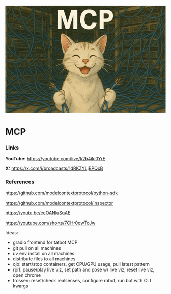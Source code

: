![thumbnail](thumbnail.jpg)

# MCP

### Links

**YouTube:** https://youtube.com/live/k2b4iki0YrE

**X:** https://x.com/i/broadcasts/1dRKZYLjBPQxB

### References

https://github.com/modelcontextprotocol/python-sdk

https://github.com/modelcontextprotocol/inspector

https://youtu.be/eeOANluSqAE

https://youtube.com/shorts/7CHr0qwTcJw

Ideas:
- gradio frontend for tatbot MCP
- git pull on all machines
- uv env install on all machines
- distribute files to all machines
- ojo: start/stop containers, get CPU/GPU usage, pull latest pattern
- rpi1: pause/play live viz, set path and pose w/ live viz, reset live viz, open chrome
- trossen: reset/check realsenses, configure robot, run bot with CLI kwargs